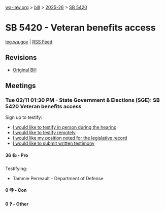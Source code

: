[wa-law.org](/) > [bill](/bill/) > [2025-26](/bill/2025-26/) > [SB 5420](/bill/2025-26/sb/5420/)

# SB 5420 - Veteran benefits access
[leg.wa.gov](https://app.leg.wa.gov/billsummary?BillNumber=5420&Year=2025&Initiative=false) | [RSS Feed](./rss.xml)

## Revisions
* [Original Bill](1/)

## Meetings
### Tue 02/11 01:30 PM - State Government & Elections (SGE): SB 5420 Veteran benefits access
Sign up to testify:
* [I would like to testify in person during the hearing](https://app.leg.wa.gov/csi/Testifier/Add?chamber=House&mId=32741&aId=163152&caId=25724&tId=1)
* [I would like to testify remotely](https://app.leg.wa.gov/csi/Testifier/Add?chamber=House&mId=32741&aId=163152&caId=25724&tId=2)
* [I would like my position noted for the legislative record](https://app.leg.wa.gov/csi/Testifier/Add?chamber=House&mId=32741&aId=163152&caId=25724&tId=3)
* [I would like to submit written testimony](https://app.leg.wa.gov/csi/Testifier/Add?chamber=House&mId=32741&aId=163152&caId=25724&tId=4)

#### 36 👍 - Pro
Testifying:
* Tammie Perreault - Department of Defense

#### 0 👎 - Con

#### 0 ❓ - Other
